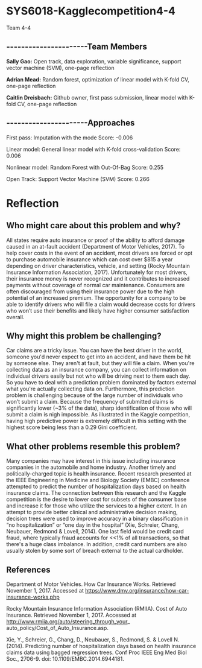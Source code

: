 # SYS6018-Kagglecompetition4-4
Team 4-4

## ----------------------Team Members

**Sally Gao:** Open track, data exploration, variable significance, support vector machine (SVM), one-page reflection

**Adrian Mead:** Random forest, optimization of linear model with K-fold CV, one-page reflection

**Caitlin Dreisbach:** Github owner, first pass submission, linear model with K-fold CV, one-page reflection

## ----------------------Approaches

First pass: Imputation with the mode
  Score: -0.006

Linear model: General linear model with K-fold cross-validation
  Score: 0.006
  
Nonlinear model: Random Forest with Out-Of-Bag
  Score: 0.255
  
Open Track: Support Vector Machine (SVM)
  Score: 0.266
  

# Reflection

## Who might care about this problem and why?

All states require auto insurance or proof of the ability to afford damage caused in an at-fault accident (Department of Motor Vehicles, 2017). To help cover costs in the event of an accident, most drivers are forced or opt to purchase automobile insurance which can cost over $815 a year depending on driver characteristics, vehicle, and setting (Rocky Mountain Insurance Information Association, 2017). Unfortunately for most drivers, their insurance money is never recognized and it contributes to increased payments without coverage of normal car maintenance. Consumers are often discouraged from using their insurance power due to the high potential of an increased premium. The opportunity for a company to be able to identify drivers who will file a claim would decrease costs for drivers who won’t use their benefits and likely have higher consumer satisfaction overall.

## Why might this problem be challenging?

Car claims are a tricky issue. You can have the best driver in the world, someone you'd never expect to get into an accident, and have them be hit by someone else. They aren't at fault, but they will file a claim. When you're collecting data as an insurance company, you can collect information on individual drivers easily but not who will be driving next to them each day. So you have to deal with a prediction problem dominated by factors external what you're actually collecting data on. Furthermore, this prediction problem is challenging because of the large number of individuals who won’t submit a claim. Because the frequency of submitted claims is significantly lower (~3% of the data), sharp identification of those who will submit a claim is nigh impossible. As illustrated in the Kaggle competition, having high predictive power is extremely difficult in this setting with the highest score being less than a 0.29 Gini coefficient. 

## What other problems resemble this problem?

Many companies may have interest in this issue including insurance companies in the automobile and home industry. Another timely and politically-charged topic is health insurance. Recent research presented at the IEEE Engineering in Medicine and Biology Society (EMBC) conference attempted to predict the number of hospitalization days based on health insurance claims. The connection between this research and the Kaggle competition is the desire to lower cost for subsets of the consumer base and increase it for those who utilize the services to a higher extent. In an attempt to provide better clinical and administrative decision making, decision trees were used to improve accuracy in a binary classification in “no hospitalization” or “one day in the hospital” (Xie, Schreier, Chang, Neubauer, Redmond & Lovell, 2014). One last field would be credit card fraud, where typically fraud accounts for <<1% of all transactions, so that there's a huge class imbalance. In addition, credit card numbers are also usually stolen by some sort of breach external to the actual cardholder.

## References

Department of Motor Vehicles. How Car Insurance Works. Retrieved November 1, 2017. Accessed at https://www.dmv.org/insurance/how-car-insurance-works.php

Rocky Mountain Insurance Information Association (RMIIA). Cost of Auto Insurance. Retrieved November 1, 2017. Accessed at http://www.rmiia.org/auto/steering_through_your_ auto_policy/Cost_of_Auto_Insurance.asp. 

Xie, Y., Schreier, G., Chang, D., Neubauer, S., Redmond, S. & Lovell N. (2014). Predicting number of hospitalization days based on health insurance claims data using bagged regression trees. Conf Proc IEEE Eng Med Biol Soc.,  2706-9. doi: 10.1109/EMBC.2014.6944181.
